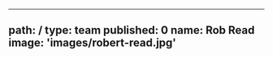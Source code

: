---
path: /
type: team
published: 0
name: Rob Read
image: 'images/robert-read.jpg'
-------------------------------
